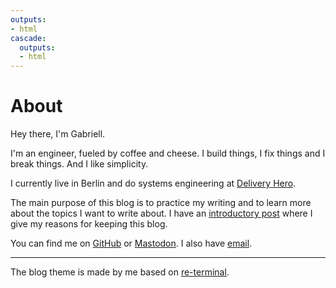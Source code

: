 ```yaml
---
outputs:
- html
cascade:
  outputs:
  - html
---
```


# About

Hey there, I'm Gabriell.

I'm an engineer, fueled by coffee and cheese. I build things, I fix things and
I break things. And I like simplicity.

I currently live in Berlin and do systems engineering at
[Delivery Hero](https://www.deliveryhero.com/).

The main purpose of this blog is to practice my writing and to learn more about
the topics I want to write about. I have an [introductory
post](../../posts/2023/07/hello-world/) where I give my reasons for keeping
this blog.

You can find me on [GitHub](https://github.com/gabriellhrn) or
[Mastodon](https://hachyderm.io/@gabriell). I also have
[email](mailto:hello@ghrn.me).

***

The blog theme is made by me based on [re-terminal](https://themes.gohugo.io/themes/hugo-theme-re-terminal/).

